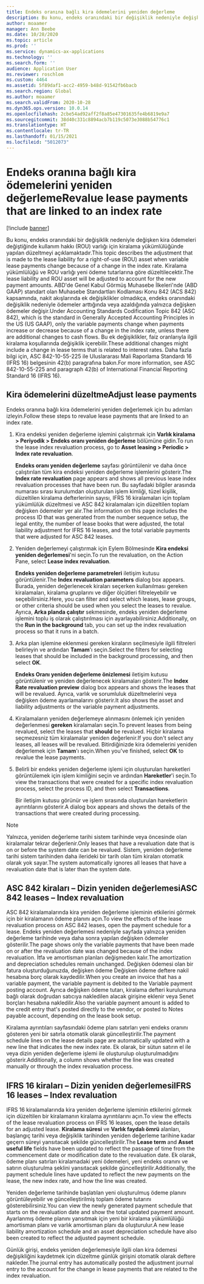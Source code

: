 ```yaml
---
title: Endeks oranına bağlı kira ödemelerini yeniden değerleme
description: Bu konu, endeks oranındaki bir değişiklik nedeniyle değişken kira ödemeleri değiştiğinde, kullanım hakkı (ROU) varlığı için kiralama yükümlülüğünde yapılan düzeltmeyi açıklamaktadır.
author: moaamer
manager: Ann Beebe
ms.date: 10/28/2020
ms.topic: article
ms.prod: ''
ms.service: dynamics-ax-applications
ms.technology: ''
ms.search.form: ''
audience: Application User
ms.reviewer: roschlom
ms.custom: 4464
ms.assetid: 5f89daf1-acc2-4959-b48d-91542fb6bacb
ms.search.region: Global
ms.author: moaamer
ms.search.validFrom: 2020-10-28
ms.dyn365.ops.version: 10.0.14
ms.openlocfilehash: 2cbe54ad92aff2f8a85e47301635fe4b6819e9a7
ms.sourcegitcommit: 38d40c331c8894acb7b119c5073e3088b54776c1
ms.translationtype: HT
ms.contentlocale: tr-TR
ms.lasthandoff: 01/15/2021
ms.locfileid: "5012073"
---
```

# <a name="revalue-lease-payments-that-are-linked-to-an-index-rate"></a><span data-ttu-id="85698-103">Endeks oranına bağlı kira ödemelerini yeniden değerleme</span><span class="sxs-lookup"><span data-stu-id="85698-103">Revalue lease payments that are linked to an index rate</span></span>

[!include [banner](../includes/banner.md)]

<span data-ttu-id="85698-104">Bu konu, endeks oranındaki bir değişiklik nedeniyle değişken kira ödemeleri değiştiğinde kullanım hakkı (ROU) varlığı için kiralama yükümlülüğünde yapılan düzeltmeyi açıklamaktadır.</span><span class="sxs-lookup"><span data-stu-id="85698-104">This topic describes the adjustment that is made to the lease liability for a right-of-use (ROU) asset when variable lease payments change because of a change in the index rate.</span></span> <span data-ttu-id="85698-105">Kiralama yükümlülüğü ve ROU varlığı yeni ödeme tutarlarına göre düzeltilecektir.</span><span class="sxs-lookup"><span data-stu-id="85698-105">The lease liability and ROU asset will be adjusted to account for the new payment amounts.</span></span> <span data-ttu-id="85698-106">ABD'de Genel Kabul Görmüş Muhasebe İlkeleri'nde (ABD GAAP) standart olan Muhasebe Standartları Kodlaması Konu 842 (ACS 842) kapsamında, nakit akışlarında ek değişiklikler olmadıkça, endeks oranındaki değişiklik nedeniyle ödemeler arttığında veya azaldığında yalnızca değişken ödemeler değişir.</span><span class="sxs-lookup"><span data-stu-id="85698-106">Under Accounting Standards Codification Topic 842 (ASC 842), which is the standard in Generally Accepted Accounting Principles in the US (US GAAP), only the variable payments change when payments increase or decrease because of a change in the index rate, unless there are additional changes to cash flows.</span></span> <span data-ttu-id="85698-107">Bu ek değişiklikler, faiz oranlarıyla ilgili kiralama koşullarında değişiklik içerebilir.</span><span class="sxs-lookup"><span data-stu-id="85698-107">These additional changes might include a change in lease terms that is related to interest rates.</span></span> <span data-ttu-id="85698-108">Daha fazla bilgi için, ASC 842-10-55-225 ile Uluslararası Mali Raporlama Standardı 16 (IFRS 16) belgesinin 42(b) paragrafına bakın.</span><span class="sxs-lookup"><span data-stu-id="85698-108">For more information, see ASC 842-10-55-225 and paragraph 42(b) of International Financial Reporting Standard 16 (IFRS 16).</span></span>

## <a name="adjust-lease-payments"></a><span data-ttu-id="85698-109">Kira ödemelerini düzeltme</span><span class="sxs-lookup"><span data-stu-id="85698-109">Adjust lease payments</span></span>

<span data-ttu-id="85698-110">Endeks oranına bağlı kira ödemelerini yeniden değerlemek için bu adımları izleyin.</span><span class="sxs-lookup"><span data-stu-id="85698-110">Follow these steps to revalue lease payments that are linked to an index rate.</span></span>

1. <span data-ttu-id="85698-111">Kira endeksi yeniden değerleme işlemini çalıştırmak için **Varlık kiralama \> Periyodik \> Endeks oranı yeniden değerleme** bölümüne gidin.</span><span class="sxs-lookup"><span data-stu-id="85698-111">To run the lease index revaluation process, go to **Asset leasing \> Periodic \> Index rate revaluation**.</span></span>

    <span data-ttu-id="85698-112">**Endeks oranı yeniden değerleme** sayfası görüntülenir ve daha önce çalıştırılan tüm kira endeksi yeniden değerleme işlemlerini gösterir.</span><span class="sxs-lookup"><span data-stu-id="85698-112">The **Index rate revaluation** page appears and shows all previous lease index revaluation processes that have been run.</span></span> <span data-ttu-id="85698-113">Bu sayfadaki bilgiler arasında numarası sırası kurulumdan oluşturulan işlem kimliği, tüzel kişilik, düzeltilen kiralama defterlerinin sayısı, IFRS 16 kiralamaları için toplam yükümlülük düzeltmesi ve ASC 842 kiralamaları için düzeltilen toplam değişken ödemeler yer alır.</span><span class="sxs-lookup"><span data-stu-id="85698-113">The information on this page includes the process ID that was generated from the number sequence setup, the legal entity, the number of lease books that were adjusted, the total liability adjustment for IFRS 16 leases, and the total variable payments that were adjusted for ASC 842 leases.</span></span>

2. <span data-ttu-id="85698-114">Yeniden değerlemeyi çalıştırmak için Eylem Bölmesinde **Kira endeksi yeniden değerlemesi**'ni seçin.</span><span class="sxs-lookup"><span data-stu-id="85698-114">To run the revaluation, on the Action Pane, select **Lease index revaluation**.</span></span>

    <span data-ttu-id="85698-115">**Endeks yeniden değerleme parametreleri** iletişim kutusu görüntülenir.</span><span class="sxs-lookup"><span data-stu-id="85698-115">The **Index revaluation parameters** dialog box appears.</span></span> <span data-ttu-id="85698-116">Burada, yeniden değerlenecek kiraları seçerken kullanılması gereken kiralamaları, kiralama gruplarını ve diğer ölçütleri filtreleyebilir ve seçebilirsiniz.</span><span class="sxs-lookup"><span data-stu-id="85698-116">Here, you can filter and select which leases, lease groups, or other criteria should be used when you select the leases to revalue.</span></span> <span data-ttu-id="85698-117">Ayrıca, **Arka planda çalıştır** sekmesinde, endeks yeniden değerleme işlemini toplu iş olarak çalıştırılması için ayarlayabilirsiniz.</span><span class="sxs-lookup"><span data-stu-id="85698-117">Additionally, on the **Run in the background** tab, you can set up the index revaluation process so that it runs in a batch.</span></span>

4. <span data-ttu-id="85698-118">Arka plan işlemine eklenmesi gereken kiraların seçilmesiyle ilgili filtreleri belirleyin ve ardından **Tamam**'ı seçin.</span><span class="sxs-lookup"><span data-stu-id="85698-118">Select the filters for selecting leases that should be included in the background processing, and then select **OK**.</span></span>

    <span data-ttu-id="85698-119">**Endeks Oranı yeniden değerleme önizlemesi** iletişim kutusu görüntülenir ve yeniden değerlenecek kiralamaları gösterir.</span><span class="sxs-lookup"><span data-stu-id="85698-119">The **Index Rate revaluation preview** dialog box appears and shows the leases that will be revalued.</span></span> <span data-ttu-id="85698-120">Ayrıca, varlık ve sorumluluk düzeltmelerini veya değişken ödeme ayarlamalarını gösterir.</span><span class="sxs-lookup"><span data-stu-id="85698-120">It also shows the asset and liability adjustments or the variable payment adjustments.</span></span>
    
5. <span data-ttu-id="85698-121">Kiralamaların yeniden değerlemeye alınmasını önlemek için yeniden değerlenmesi **gereken** kiralamaları seçin.</span><span class="sxs-lookup"><span data-stu-id="85698-121">To prevent leases from being revalued, select the leases that **should** be revalued.</span></span> <span data-ttu-id="85698-122">Hiçbir kiralama seçmezesniz tüm kiralamalar yeniden değerlenir.</span><span class="sxs-lookup"><span data-stu-id="85698-122">If you don't select any leases, all leases will be revalued.</span></span> <span data-ttu-id="85698-123">Bitirdiğinizde kira ödemelerini yeniden değerlemek için **Tamam**'ı seçin.</span><span class="sxs-lookup"><span data-stu-id="85698-123">When you've finished, select **OK** to revalue the lease payments.</span></span>
6. <span data-ttu-id="85698-124">Belirli bir endeks yeniden değerleme işlemi için oluşturulan hareketleri görüntülemek için işlem kimliğini seçin ve ardından **Hareketler**'i seçin.</span><span class="sxs-lookup"><span data-stu-id="85698-124">To view the transactions that were created for a specific index revaluation process, select the process ID, and then select **Transactions**.</span></span>

    <span data-ttu-id="85698-125">Bir iletişim kutusu görünür ve işlem sırasında oluşturulan hareketlerin ayrıntılarını gösterir.</span><span class="sxs-lookup"><span data-stu-id="85698-125">A dialog box appears and shows the details of the transactions that were created during processing.</span></span>

> [!NOTE]
> <span data-ttu-id="85698-126">Yalnızca, yeniden değerleme tarihi sistem tarihinde veya öncesinde olan kiralamalar tekrar değerlenir.</span><span class="sxs-lookup"><span data-stu-id="85698-126">Only leases that have a revaluation date that is on or before the system date can be revalued.</span></span> <span data-ttu-id="85698-127">Sistem, yeniden değerleme tarihi sistem tarihinden daha ilerideki bir tarih olan tüm kiraları otomatik olarak yok sayar.</span><span class="sxs-lookup"><span data-stu-id="85698-127">The system automatically ignores all leases that have a revaluation date that is later than the system date.</span></span>

## <a name="asc-842-leases--index-revaluation"></a><span data-ttu-id="85698-128">ASC 842 kiraları – Dizin yeniden değerlemesi</span><span class="sxs-lookup"><span data-stu-id="85698-128">ASC 842 leases – Index revaluation</span></span>

<span data-ttu-id="85698-129">ASC 842 kiralamalarında kira yeniden değerleme işleminin etkilerini görmek için bir kiralamanın ödeme planını açın.</span><span class="sxs-lookup"><span data-stu-id="85698-129">To view the effects of the lease revaluation process on ASC 842 leases, open the payment schedule for a lease.</span></span> <span data-ttu-id="85698-130">Endeks yeniden değerlemesi nedeniyle sayfada yalnızca yeniden değerleme tarihinde veya daha sonra yapılan değişken ödemeler gösterilir.</span><span class="sxs-lookup"><span data-stu-id="85698-130">The page shows only the variable payments that have been made on or after the revaluation date was changed because of the index revaluation.</span></span> <span data-ttu-id="85698-131">İtfa ve amortisman planları değişmeden kalır.</span><span class="sxs-lookup"><span data-stu-id="85698-131">The amortization and depreciation schedules remain unchanged.</span></span> <span data-ttu-id="85698-132">Değişken ödemesi olan bir fatura oluşturduğunuzda, değişken ödeme Değişken ödeme deftere nakil hesabına borç olarak kaydedilir.</span><span class="sxs-lookup"><span data-stu-id="85698-132">When you create an invoice that has a variable payment, the variable payment is debited to the Variable payment posting account.</span></span> <span data-ttu-id="85698-133">Ayrıca değişken ödeme tutarı, kiralama defteri kurulumuna bağlı olarak doğrudan satıcıya nakledilen alacak girişine eklenir veya Senet borçları hesabına nakledilir.</span><span class="sxs-lookup"><span data-stu-id="85698-133">Also the variable payment amount is added to the credit entry that's posted directly to the vendor, or posted to Notes payable account, depending on the lease book setup.</span></span>

<span data-ttu-id="85698-134">Kiralama ayrıntıları sayfasındaki ödeme planı satırları yeni endeks oranını gösteren yeni bir satırla otomatik olarak güncelleştirilir.</span><span class="sxs-lookup"><span data-stu-id="85698-134">The payment schedule lines on the lease details page are automatically updated with a new line that indicates the new index rate.</span></span> <span data-ttu-id="85698-135">Ek olarak, bir sütun satırın el ile veya dizin yeniden değerleme işlemi ile oluşturulup oluşturulmadığını gösterir.</span><span class="sxs-lookup"><span data-stu-id="85698-135">Additionally, a column shows whether the line was created manually or through the index revaluation process.</span></span>

## <a name="ifrs-16-leases--index-revaluation"></a><span data-ttu-id="85698-136">IFRS 16 kiraları – Dizin yeniden değerlemesi</span><span class="sxs-lookup"><span data-stu-id="85698-136">IFRS 16 leases – Index revaluation</span></span>

<span data-ttu-id="85698-137">IFRS 16 kiralamalarında kira yeniden değerleme işleminin etkilerini görmek için düzeltilen bir kiralamanın kiralama ayrıntılarını açın.</span><span class="sxs-lookup"><span data-stu-id="85698-137">To view the effects of the lease revaluation process on IFRS 16 leases, open the lease details for an adjusted lease.</span></span> <span data-ttu-id="85698-138">**Kiralama süresi** ve **Varlık faydalı ömrü** alanları, başlangıç tarihi veya değişiklik tarihinden yeniden değerleme tarihine kadar geçern süreyi yansıtacak şekilde güncelleştirilir.</span><span class="sxs-lookup"><span data-stu-id="85698-138">The **Lease term** and **Asset useful life** fields have been updated to reflect the passage of time from the commencement date or modification date to the revaluation date.</span></span> <span data-ttu-id="85698-139">Ek olarak, ödeme planı satırları kiralamadaki yeni ödemeleri, yeni endeks oranını ve satırın oluşturulma şeklini yansıtacak şekilde güncelleştirilir.</span><span class="sxs-lookup"><span data-stu-id="85698-139">Additionally, the payment schedule lines have updated to reflect the new payments on the lease, the new index rate, and how the line was created.</span></span>

<span data-ttu-id="85698-140">Yeniden değerleme tarihinde başlatılan yeni oluşturulmuş ödeme planını görüntüleyebilir ve güncelleştirilmiş toplam ödeme tutarını gösterebilirsiniz.</span><span class="sxs-lookup"><span data-stu-id="85698-140">You can view the newly generated payment schedule that starts on the revaluation date and show the total updated payment amount.</span></span> <span data-ttu-id="85698-141">Ayarlanmış ödeme planını yansıtmak için yeni bir kiralama yükümlülüğü amortisman planı ve varlık amortisman planı da oluşturulur.</span><span class="sxs-lookup"><span data-stu-id="85698-141">A new lease liability amortization schedule and an asset depreciation schedule have also been created to reflect the adjusted payment schedule.</span></span>

<span data-ttu-id="85698-142">Günlük girişi, endeks yeniden değerlemesiyle ilgili olan kira ödemesi değişikliğini kaydetmek için düzeltme günlük girişini otomatik olarak deftere nakleder.</span><span class="sxs-lookup"><span data-stu-id="85698-142">The journal entry has automatically posted the adjustment journal entry to the account for the change in lease payments that are related to the index revaluation.</span></span>
